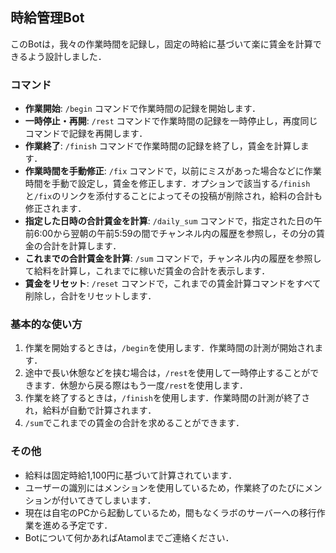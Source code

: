 ## 時給管理Bot

このBotは，我々の作業時間を記録し，固定の時給に基づいて楽に賃金を計算できるよう設計しました．

### コマンド

- **作業開始**: `/begin` コマンドで作業時間の記録を開始します．
- **一時停止・再開**: `/rest` コマンドで作業時間の記録を一時停止し，再度同じコマンドで記録を再開します．
- **作業終了**: `/finish` コマンドで作業時間の記録を終了し，賃金を計算します．
- **作業時間を手動修正**: `/fix` コマンドで，以前にミスがあった場合などに作業時間を手動で設定し，賃金を修正します．オプションで該当する`/finish`と`/fix`のリンクを添付することによってその投稿が削除され，給料の合計も修正されます．
- **指定した日時の合計賃金を計算**: `/daily_sum` コマンドで，指定された日の午前6:00から翌朝の午前5:59の間でチャンネル内の履歴を参照し，その分の賃金の合計を計算します．
- **これまでの合計賃金を計算**: `/sum` コマンドで，チャンネル内の履歴を参照して給料を計算し，これまでに稼いだ賃金の合計を表示します．
- **賃金をリセット**: `/reset` コマンドで，これまでの賃金計算コマンドをすべて削除し，合計をリセットします．

### 基本的な使い方

1. 作業を開始するときは，`/begin`を使用します．作業時間の計測が開始されます．
2. 途中で長い休憩などを挟む場合は，`/rest`を使用して一時停止することができます．休憩から戻る際はもう一度`/rest`を使用します．
3. 作業を終了するときは，`/finish`を使用します．作業時間の計測が終了され，給料が自動で計算されます．
4. `/sum`でこれまでの賃金の合計を求めることができます．

### その他

- 給料は固定時給1,100円に基づいて計算されています．
- ユーザーの識別にはメンションを使用しているため，作業終了のたびにメンションが付いてきてしまいます．
- 現在は自宅のPCから起動しているため，間もなくラボのサーバーへの移行作業を進める予定です．
- Botについて何かあればAtamolまでご連絡ください．
